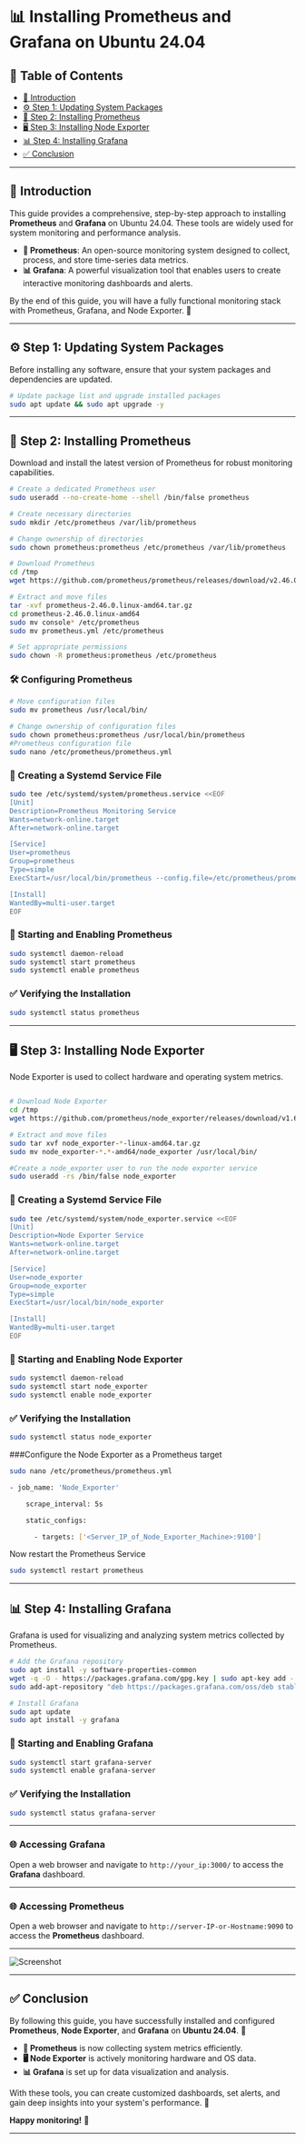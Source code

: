 # 📊 Installing Prometheus and Grafana on Ubuntu 24.04

## 📌 Table of Contents

- [📖 Introduction](#-introduction)
- [⚙️ Step 1: Updating System Packages](#️-step-1-updating-system-packages)
- [📡 Step 2: Installing Prometheus](#-step-2-installing-prometheus)
- [🖥️ Step 3: Installing Node Exporter](#️-step-3-installing-node-exporter)
- [📊 Step 4: Installing Grafana](#-step-4-installing-grafana)
- [✅ Conclusion](#-conclusion)

---

## 📖 Introduction

This guide provides a comprehensive, step-by-step approach to installing **Prometheus** and **Grafana** on Ubuntu 24.04. These tools are widely used for system monitoring and performance analysis.

- **🚀 Prometheus**: An open-source monitoring system designed to collect, process, and store time-series data metrics.
- **📊 Grafana**: A powerful visualization tool that enables users to create interactive monitoring dashboards and alerts.

By the end of this guide, you will have a fully functional monitoring stack with Prometheus, Grafana, and Node Exporter. 🎯

---

## ⚙️ Step 1: Updating System Packages

Before installing any software, ensure that your system packages and dependencies are updated.

```bash
# Update package list and upgrade installed packages
sudo apt update && sudo apt upgrade -y
```

---

## 📡 Step 2: Installing Prometheus

Download and install the latest version of Prometheus for robust monitoring capabilities.

```bash
# Create a dedicated Prometheus user
sudo useradd --no-create-home --shell /bin/false prometheus

# Create necessary directories
sudo mkdir /etc/prometheus /var/lib/prometheus

# Change ownership of directories
sudo chown prometheus:prometheus /etc/prometheus /var/lib/prometheus

# Download Prometheus
cd /tmp
wget https://github.com/prometheus/prometheus/releases/download/v2.46.0/prometheus-2.46.0.linux-amd64.tar.gz

# Extract and move files
tar -xvf prometheus-2.46.0.linux-amd64.tar.gz
cd prometheus-2.46.0.linux-amd64
sudo mv console* /etc/prometheus
sudo mv prometheus.yml /etc/prometheus

# Set appropriate permissions
sudo chown -R prometheus:prometheus /etc/prometheus
```

### 🛠️ Configuring Prometheus

```bash
# Move configuration files
sudo mv prometheus /usr/local/bin/

# Change ownership of configuration files
sudo chown prometheus:prometheus /usr/local/bin/prometheus
#Prometheus configuration file
sudo nano /etc/prometheus/prometheus.yml
```

### 🔧 Creating a Systemd Service File

```bash
sudo tee /etc/systemd/system/prometheus.service <<EOF
[Unit]
Description=Prometheus Monitoring Service
Wants=network-online.target
After=network-online.target

[Service]
User=prometheus
Group=prometheus
Type=simple
ExecStart=/usr/local/bin/prometheus --config.file=/etc/prometheus/prometheus.yml --storage.tsdb.path=/var/lib/prometheus --web.console.templates=/etc/prometheus/consoles --web.console.libraries=/etc/prometheus/console_libraries

[Install]
WantedBy=multi-user.target
EOF
```

### 🚀 Starting and Enabling Prometheus

```bash
sudo systemctl daemon-reload
sudo systemctl start prometheus
sudo systemctl enable prometheus
```

### ✅ Verifying the Installation

```bash
sudo systemctl status prometheus
```

---

## 🖥️ Step 3: Installing Node Exporter

Node Exporter is used to collect hardware and operating system metrics.

```bash

# Download Node Exporter
cd /tmp
wget https://github.com/prometheus/node_exporter/releases/download/v1.6.1/node_exporter-1.6.1.linux-amd64.tar.gz

# Extract and move files
sudo tar xvf node_exporter-*-linux-amd64.tar.gz
sudo mv node_exporter-*.*-amd64/node_exporter /usr/local/bin/

#Create a node_exporter user to run the node exporter service
sudo useradd -rs /bin/false node_exporter
```

### 🔧 Creating a Systemd Service File

```bash
sudo tee /etc/systemd/system/node_exporter.service <<EOF
[Unit]
Description=Node Exporter Service
Wants=network-online.target
After=network-online.target

[Service]
User=node_exporter
Group=node_exporter
Type=simple
ExecStart=/usr/local/bin/node_exporter

[Install]
WantedBy=multi-user.target
EOF
```

### 🚀 Starting and Enabling Node Exporter

```bash
sudo systemctl daemon-reload
sudo systemctl start node_exporter
sudo systemctl enable node_exporter
```

### ✅ Verifying the Installation

```bash
sudo systemctl status node_exporter
```

###Configure the Node Exporter as a Prometheus target

```bash
sudo nano /etc/prometheus/prometheus.yml
```

```bash
- job_name: 'Node_Exporter'

    scrape_interval: 5s

    static_configs:

      - targets: ['<Server_IP_of_Node_Exporter_Machine>:9100']
```
Now restart the Prometheus Service
```bash
sudo systemctl restart prometheus
```
---

## 📊 Step 4: Installing Grafana

Grafana is used for visualizing and analyzing system metrics collected by Prometheus.

```bash
# Add the Grafana repository
sudo apt install -y software-properties-common
wget -q -O - https://packages.grafana.com/gpg.key | sudo apt-key add -
sudo add-apt-repository "deb https://packages.grafana.com/oss/deb stable main"

# Install Grafana
sudo apt update
sudo apt install -y grafana
```

### 🚀 Starting and Enabling Grafana

```bash
sudo systemctl start grafana-server
sudo systemctl enable grafana-server
```

### ✅ Verifying the Installation

```bash
sudo systemctl status grafana-server
```

---

### 🌐 **Accessing Grafana**  
Open a web browser and navigate to `http://your_ip:3000/` to access the **Grafana** dashboard.

---

### 🌐 **Accessing Prometheus**  
Open a web browser and navigate to `http://server-IP-or-Hostname:9090` to access the **Prometheus** dashboard.

---

![Screenshot](https://github.com/PHIOPHI/LinuxMonitorStack/blob/5b81c19881c79b9652367cf7d59e2fdf3019d426/Screenshot%20from%202025-02-25%2009-47-45.png)

---

## ✅ **Conclusion**  

By following this guide, you have successfully installed and configured **Prometheus**, **Node Exporter**, and **Grafana** on **Ubuntu 24.04**. 🎯 

- **📡 Prometheus** is now collecting system metrics efficiently. 
- **🖥️ Node Exporter** is actively monitoring hardware and OS data. 
- **📊 Grafana** is set up for data visualization and analysis. 

With these tools, you can create customized dashboards, set alerts, and gain deep insights into your system's performance. 🚀 

**Happy monitoring!** 🎉

---

